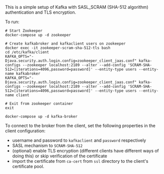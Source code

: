 This is a simple setup of Kafka with SASL_SCRAM (SHA-512 algorithm) authentication and TLS encryption.

To run:
```shell
# Start Zookeeper
docker-compose up -d zookeeper

# Create kafkabroker and kafkaclient users on zookeeper
docker exec -it zookeeper-scram-sha-512-tls bash
cd /etc/kafka/client
KAFKA_OPTS="-Djava.security.auth.login.config=zookeeper_client_jaas.conf" kafka-configs --zookeeper localhost:2189 --alter --add-config 'SCRAM-SHA-512=[iterations=4096,password=password]' --entity-type users --entity-name kafkabroker
KAFKA_OPTS="-Djava.security.auth.login.config=zookeeper_client_jaas.conf" kafka-configs --zookeeper localhost:2189 --alter --add-config 'SCRAM-SHA-512=[iterations=4096,password=password]' --entity-type users --entity-name client

# Exit from zookeeper container
exit

docker-compose up -d kafka-broker
```

To connect to the broker from the client, set the following properties in the client configuration:

* username and password to `kafkaclient` and `password` respectively
* SASL mechanism to `SCRAM-SHA-512`
* (optional) enable TLS encryption (different clients have different ways of doing this) or skip verification of the certificate
* import the certificate from `ca-cert` from `ssl` directory to the client's certificate pool.